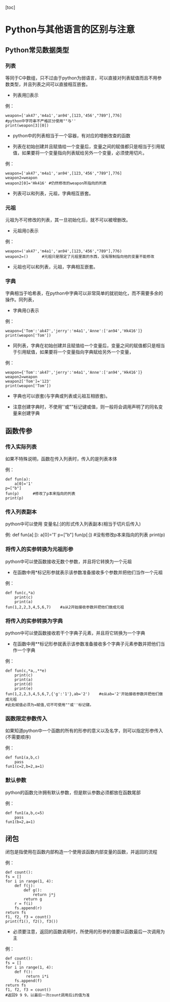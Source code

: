[toc]

# Python与其他语言的区别与注意

## Python常见数据类型
### 列表
等同于C中数组，只不过由于python为弱语言，可以直接对列表赋值而且不用参数类型，并且列表之间可以直接相互嵌套。  

* 列表用[]表示   

例：
    
    weapon=['ak47','m4a1','an94',[123,'456',"789"],776]
    #python中字符串不严格区分使用""与''
    print(weapon[3][0])

* python中的列表相当于一个容器，有对应的增删改查的函数

* 列表在初始创建并且赋值给一个变量后，变量之间的赋值都只是相当于引用赋值，如果要将一个变量指向列表赋给另外一个变量，必须使用切片。

例：
    
    weapon=['ak47','m4a1','an94',[123,'456',"789"],776]
    weapon2=weapon
    weapon2[0]='Hk416' #仍然修改的weapon所指向的列表

* 列表可以和列表，元祖，字典相互嵌套。

### 元祖
元祖为不可修改的列表，其一旦初始化后，就不可以被增删改。

* 元祖用()表示

例：
    
    weapon=('ak47','m4a1','an94',[123,'456',"789"],776)
    weapon2=()      #元祖只是限定了元祖里面的东西，没有限制指向他的变量不能修改

* 元祖也可以和列表，元祖，字典相互嵌套。

### 字典
字典相当于哈希表，在python中字典可以非常简单的就初始化，而不需要多余的操作。同列表，

* 字典用{}表示

例：

    weapon={'Tom':'ak47','jerry':'m4a1','Anne':['an94','Hk416']}
    print(weapon['Tom'])

* 同列表，字典在初始创建并且赋值给一个变量后，变量之间的赋值都只是相当于引用赋值，如果要将一个变量指向字典赋给另外一个变量，

例：

    weapon={'Tom':'ak47','jerry':'m4a1','Anne':['an94','Hk416']}
    weapon2=weapon
    weapon2['Tom']='123'
    print(weapon['Tom'])

* 字典也可以嵌套(与字典或列表或元祖互相嵌套)。

* 注意创建字典时，不使用''或""标记键或值，则一般将会调用声明了的同名变量来创建字典

## 函数传参
### 传入实际列表
如果不特殊说明，函数在传入列表时，传入的是列表本体

例：
    
    def fun(a):
        a[0]='1'
    p=["b"] 
    fun(p)      #修改了p本来指向的列表
    print(p)

### 传入列表副本
python中可以使用 变量名[:]的形式传入列表副本(相当于切片后传入)

例:
    def fun(a[:]):
    a[0]='1'
    p=["b"] 
    fun(p[:])      #没有修改p本来指向的列表
    print(p)

### 将传入的实参转换为元祖形参
python中可以使函数接收无数个参数，并且将它转换为一个元祖

* 在函数中用*标记形参就表示该参数准备接收多个参数并把他们当作一个元祖

例：

    def fun(c,*a)
        print(c)
        print(a)
    fun(1,2,2,3,4,5,6,7)    #a从2开始接收参数并把他们做成元祖

### 将传入的实参转换为字典
python中可以使函数接收若干个字典子元素，并且将它转换为一个字典

* 在函数中用**标记形参就表示该参数准备接收多个字典子元素参数并把他们当作一个字典

例：
    

    def fun(c,*a,,**e)
        print(c)
        print(a)
        print(d)
        print(e)
    fun(1,2,2,3,4,5,6,7,{'g':'1'},ab='2')    #e从ab='2'开始接收参数并把他们做成元祖
    #此处赋值必须为=赋值,切不可使用""或''标记键。

### 函数限定参数传入
如果知道python中一个函数的所有的形参的意义以及名字，则可以指定形参传入(不需要顺序)

例：
    
    def fun1(a,b,c)
        pass
    fun1(c=2,b=2,a=1)

### 默认参数
python的函数允许拥有默认参数，但是默认参数必须都放在函数尾部

例：

    def fun1(a,b,c=5)
        pass
    fun1(b=2,a=1)

## 闭包
闭包是指使用在函数内部构造一个使用该函数内部变量的函数，并返回的流程

例：

    def count():
    fs = []
    for i in range(1, 4):
        def f(j):
            def g():
                return j*j
            return g
        r = f(i)
        fs.append(r)
    return fs
    f1, f2, f3 = count()
    print(f1(), f2(), f3())

* 必须要注意，返回的函数调用时，所使用的形参的值要以函数最后一次调用为主

例：
    
    def count():
    fs = []
    for i in range(1, 4):
        def f():
             return i*i
        fs.append(f)
    return fs
    f1, f2, f3 = count()
    #返回9 9 9，以最后一次count调用后i的值为准

